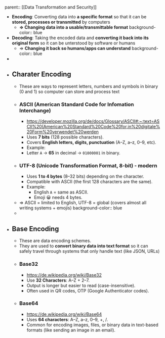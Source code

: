 parent:: [[Data Transformation and Security]]

- **Encoding**: Converting data into **a specific format** so that it can be **stored, processes or transmitted** by computers
	- **=> Changing data into a usable/transmittable format**
	  background-color:: blue
- **Decoding**: Taking the encoded data and **converting it back into its original form** so it can be unterstood by software or humans
	- => **Changing it back so humans/apps can understand**
	  background-color:: blue
-
- ## Charater Encoding
	- These are ways to represent letters, numbers and symbols in binary (0 and 1) so computer can store and process text
	- ### ASCII (American Standard Code for Infomation Interchange)
		- https://developer.mozilla.org/de/docs/Glossary/ASCII#:~:text=ASCII%20(American%20Standard%20Code%20for,in%20digitale%20Form%20verwendet%20werden
		- Uses **7 bits** (128 possible characters).
		- Covers **English letters, digits, punctuation** (A–Z, a–z, 0–9, etc).
		- Example:
		- Letter `A` → **65** in decimal → `01000001` in binary.
	- ### UTF-8 (Unicode Transformation Format, 8-bit) - modern
		- Uses **1 to 4 bytes** (8–32 bits) depending on the character.
		- Compatible with ASCII (the first 128 characters are the same).
		- Example:
			- English `A` = same as ASCII.
			- Emoji 😀 needs 4 bytes.
	- => ASCII = limited to English, UTF-8 = global (covers almost all writing systems + emojis)
	  background-color:: blue
	-
- ## Base Encoding
	- These are data encoding schemes.
	- They are used to **convert binary data into text format** so it can safely travel through systems that only handle text (like JSON, URLs)
	- ### Base32
		- https://de.wikipedia.org/wiki/Base32
		- Use **32 Characters**:  A–Z + 2–7.
		- Output is longer but easier to read (case-insensitive).
		- Often used in QR codes, OTP (Google Authenticator codes).
	- ### Base64
		- https://de.wikipedia.org/wiki/Base64
		- Uses **64 characters**: A–Z, a–z, 0–9, +, /.
		- Common for encoding images, files, or binary data in text-based formats (like sending an image in an email).